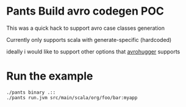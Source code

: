 # Pants Build avro codegen POC

This was a quick hack to support avro case classes generation

Currently only supports scala with generate-specific (hardcoded)

ideally i would like to support other options that [avrohugger](https://github.com/julianpeeters/avrohugger) supports

# Run the example

```
./pants binary .::
./pants run.jvm src/main/scala/org/foo/bar:myapp
```

